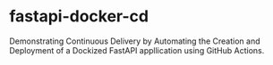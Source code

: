 # fastapi-docker-cd
Demonstrating Continuous Delivery by Automating the Creation and Deployment of a Dockized FastAPI appllication using GitHub Actions.
